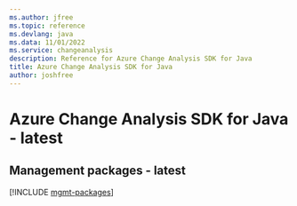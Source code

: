 ```yaml
---
ms.author: jfree
ms.topic: reference
ms.devlang: java
ms.data: 11/01/2022
ms.service: changeanalysis
description: Reference for Azure Change Analysis SDK for Java
title: Azure Change Analysis SDK for Java
author: joshfree
---
```

# Azure Change Analysis SDK for Java - latest

## Management packages - latest
[!INCLUDE [mgmt-packages](change-analysis-mgmt-index.md)]